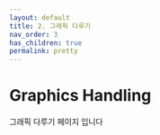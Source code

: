 ```yaml
---
layout: default
title: 2. 그래픽 다루기
nav_order: 3
has_children: true
permalink: pretty
---
```


# Graphics Handling

그래픽 다루기 페이지 입니다